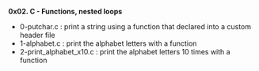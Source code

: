 **0x02. C - Functions, nested loops**

* 0-putchar.c : print a string using a function that declared into a custom header file
* 1-alphabet.c : print the alphabet letters with a function
* 2-print_alphabet_x10.c : print the alphabet letters 10 times with a function
